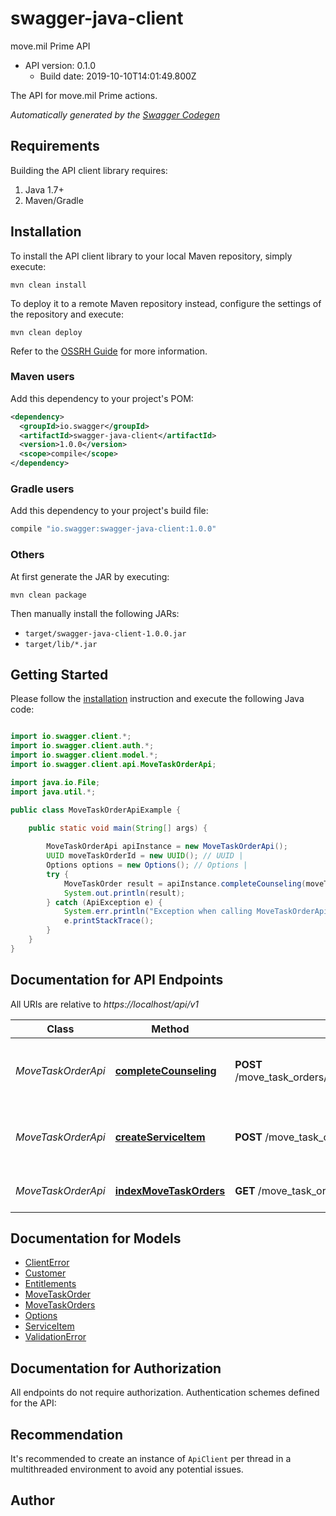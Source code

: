 # swagger-java-client

move.mil Prime API
- API version: 0.1.0
  - Build date: 2019-10-10T14:01:49.800Z

The API for move.mil Prime actions.


*Automatically generated by the [Swagger Codegen](https://github.com/swagger-api/swagger-codegen)*


## Requirements

Building the API client library requires:
1. Java 1.7+
2. Maven/Gradle

## Installation

To install the API client library to your local Maven repository, simply execute:

```shell
mvn clean install
```

To deploy it to a remote Maven repository instead, configure the settings of the repository and execute:

```shell
mvn clean deploy
```

Refer to the [OSSRH Guide](http://central.sonatype.org/pages/ossrh-guide.html) for more information.

### Maven users

Add this dependency to your project's POM:

```xml
<dependency>
  <groupId>io.swagger</groupId>
  <artifactId>swagger-java-client</artifactId>
  <version>1.0.0</version>
  <scope>compile</scope>
</dependency>
```

### Gradle users

Add this dependency to your project's build file:

```groovy
compile "io.swagger:swagger-java-client:1.0.0"
```

### Others

At first generate the JAR by executing:

```shell
mvn clean package
```

Then manually install the following JARs:

* `target/swagger-java-client-1.0.0.jar`
* `target/lib/*.jar`

## Getting Started

Please follow the [installation](#installation) instruction and execute the following Java code:

```java

import io.swagger.client.*;
import io.swagger.client.auth.*;
import io.swagger.client.model.*;
import io.swagger.client.api.MoveTaskOrderApi;

import java.io.File;
import java.util.*;

public class MoveTaskOrderApiExample {

    public static void main(String[] args) {
        
        MoveTaskOrderApi apiInstance = new MoveTaskOrderApi();
        UUID moveTaskOrderId = new UUID(); // UUID | 
        Options options = new Options(); // Options | 
        try {
            MoveTaskOrder result = apiInstance.completeCounseling(moveTaskOrderId, options);
            System.out.println(result);
        } catch (ApiException e) {
            System.err.println("Exception when calling MoveTaskOrderApi#completeCounseling");
            e.printStackTrace();
        }
    }
}

```

## Documentation for API Endpoints

All URIs are relative to *https://localhost/api/v1*

Class | Method | HTTP request | Description
------------ | ------------- | ------------- | -------------
*MoveTaskOrderApi* | [**completeCounseling**](docs/MoveTaskOrderApi.md#completeCounseling) | **POST** /move_task_orders/{move_task_order_id}/complete_counseling | Completes counseling for a move task order by id
*MoveTaskOrderApi* | [**createServiceItem**](docs/MoveTaskOrderApi.md#createServiceItem) | **POST** /move_task_orders/{move_task_order_id}/service_items | Creates a service item for a move order by id
*MoveTaskOrderApi* | [**indexMoveTaskOrders**](docs/MoveTaskOrderApi.md#indexMoveTaskOrders) | **GET** /move_task_orders | List all move task rders


## Documentation for Models

 - [ClientError](docs/ClientError.md)
 - [Customer](docs/Customer.md)
 - [Entitlements](docs/Entitlements.md)
 - [MoveTaskOrder](docs/MoveTaskOrder.md)
 - [MoveTaskOrders](docs/MoveTaskOrders.md)
 - [Options](docs/Options.md)
 - [ServiceItem](docs/ServiceItem.md)
 - [ValidationError](docs/ValidationError.md)


## Documentation for Authorization

All endpoints do not require authorization.
Authentication schemes defined for the API:

## Recommendation

It's recommended to create an instance of `ApiClient` per thread in a multithreaded environment to avoid any potential issues.

## Author



